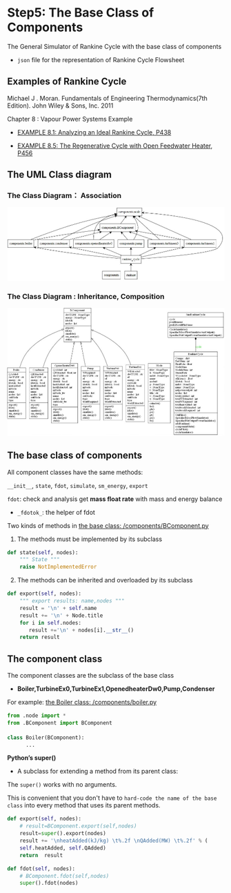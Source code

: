        
# Step5: The Base Class of Components

The General Simulator of Rankine Cycle with the base class of components

* `json` file for the representation of Rankine Cycle Flowsheet 

## Examples of Rankine Cycle
 
Michael J . Moran. Fundamentals of Engineering Thermodynamics(7th Edition). John Wiley & Sons, Inc. 2011

Chapter 8 : Vapour Power Systems Example

* [EXAMPLE 8.1: Analyzing an Ideal Rankine Cycle, P438](http://nbviewer.jupyter.org/github/PySEE/PyRankine/blob/master/notebook/RankineCycle81-82-Step0-1.ipynb)

* [EXAMPLE 8.5: The Regenerative Cycle with Open Feedwater Heater, P456](http://nbviewer.jupyter.org/github/PySEE/PyRankine/blob/master/notebook/RankineCycle85-Step0.ipynb)

## The UML Class diagram 

### The Class Diagram： Association

![Package UML](./uml/step5-package.jpg)

### The Class Diagram : Inheritance, Composition

![Class UML](./uml/step5-classes.jpg)

## The base class of components

All component classes have the same methods:

`__init__`, `state`, `fdot`, `simulate`, `sm_energy`, `export`

 `fdot`: check and analysis get **mass float rate** with mass and energy balance

 * `_fdotok_`: the helper of fdot
 
Two kinds of methods in [the  base class: /components/BComponent.py](./components/BComponent.py)

1. The methods must be implemented by its subclass

```python
def state(self, nodes):
    """ State """
    raise NotImplementedError
```

2. The methods can be inherited and overloaded by its subclass

```python
def export(self, nodes):
    """ export results: name,nodes """
    result = '\n' + self.name
    result += '\n' + Node.title
    for i in self.nodes:
       result +='\n' + nodes[i].__str__()
    return result
```

##  The component class

The component classes are the subclass of the base class

* **Boiler,TurbineEx0,TurbineEx1,OpenedheaterDw0,Pump,Condenser**

For example: [the Boiler class: /components/boiler.py](./components/boiler.py)

```python
from .node import *
from .BComponent import BComponent

class Boiler(BComponent):
      ...    
```

**Python’s super()**

* A subclass for extending a method from its parent class:

The `super()` works with no arguments.

This is convenient that you don't have to `hard-code the name of the base class` into every method that uses its parent methods.
        
```python
def export(self, nodes):
    # result=BComponent.export(self,nodes)
    result=super().export(nodes)
    result += '\nheatAdded(kJ/kg) \t%.2f \nQAdded(MW) \t%.2f' % (
    self.heatAdded, self.QAdded)
    return  result
```
        
```python
def fdot(self, nodes):
    # BComponent.fdot(self,nodes)
    super().fdot(nodes)
```

